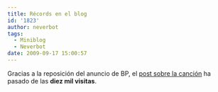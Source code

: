 ```yaml
---
title: Récords en el blog
id: '1823'
author: neverbot
tags:
  - Miniblog
  - Neverbot
date: 2009-09-17 15:00:57
---
```


Gracias a la reposición del anuncio de BP, el [post sobre la canción](https://neverbot.com/tv/la-cancion-del-nuevo-anuncio-de-bp/) ha pasado de las **diez mil visitas**.
